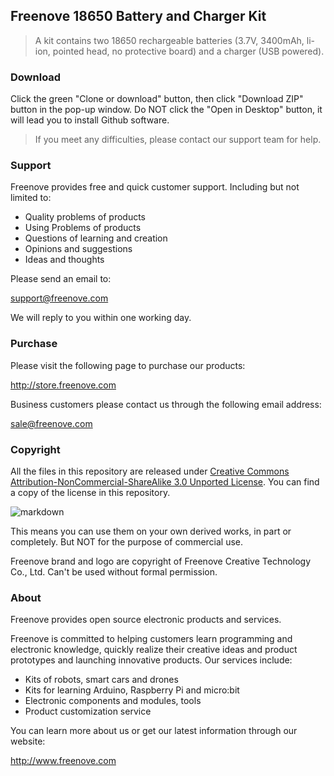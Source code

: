## Freenove 18650 Battery and Charger Kit

> A kit contains two 18650 rechargeable batteries (3.7V, 3400mAh, li-ion, pointed head, no protective board) and a charger (USB powered).

### Download

Click the green "Clone or download" button, then click "Download ZIP" button in the pop-up window.
Do NOT click the "Open in Desktop" button, it will lead you to install Github software.

> If you meet any difficulties, please contact our support team for help.

### Support

Freenove provides free and quick customer support. Including but not limited to:

* Quality problems of products
* Using Problems of products
* Questions of learning and creation
* Opinions and suggestions
* Ideas and thoughts

Please send an email to:

[support@freenove.com](mailto:support@freenove.com)

We will reply to you within one working day.

### Purchase

Please visit the following page to purchase our products:

http://store.freenove.com

Business customers please contact us through the following email address:

[sale@freenove.com](mailto:sale@freenove.com)

### Copyright

All the files in this repository are released under [Creative Commons Attribution-NonCommercial-ShareAlike 3.0 Unported License](http://creativecommons.org/licenses/by-nc-sa/3.0/).
You can find a copy of the license in this repository.

![markdown](https://i.creativecommons.org/l/by-nc-sa/3.0/88x31.png)

This means you can use them on your own derived works, in part or completely. But NOT for the purpose of commercial use.

Freenove brand and logo are copyright of Freenove Creative Technology Co., Ltd. Can't be used without formal permission.

### About

Freenove provides open source electronic products and services.

Freenove is committed to helping customers learn programming and electronic knowledge, quickly realize their creative ideas and product prototypes and launching innovative products. Our services include:

* Kits of robots, smart cars and drones
* Kits for learning Arduino, Raspberry Pi and micro:bit
* Electronic components and modules, tools
* Product customization service

You can learn more about us or get our latest information through our website:

http://www.freenove.com
